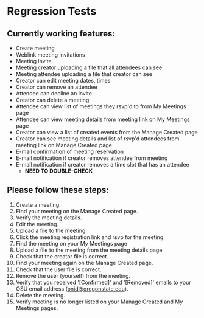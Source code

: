 # Regression Tests

## Currently working features:

- Create meeting
- Weblink meeting invitations
- Meeting invite
- Meeting creator uploading a file that all attendees can see
- Meeting attendee uploading a file that creator can see
- Creator can edit meeting dates, times
- Creator can remove an attendee
- Attendee can decline an invite
- Creator can delete a meeting
- Attendee can view list of meetings they rsvp'd to from My Meetings page
- Attendee can view meeting details from meeting link on My Meetings page
- Creator can view a list of created events from the Manage Created page
- Creator can see meeting details and list of rsvp'd attendees from meeting link on Manage Created page
- E-mail confirmation of meeting reservation
- E-mail notification if creator removes attendee from meeting
- E-mail notification if creator removes a time slot that has an attendee 
    - **NEED TO DOUBLE-CHECK**

## Please follow these steps:

1. Create a meeting.
2. Find your meeting on the Manage Created page.
3. Verify the meeting details.
4. Edit the meeting.
5. Upload a file to the meeting.
6. Click the meeting registration link and rsvp for the meeting.
7. Find the meeting on your My Meetings page
8. Upload a file to the meeting from the meeting details page
9. Check that the creator file is correct.
10. Find your meeting again on the Manage Created page.
11. Check that the user file is correct.
12. Remove the user (yourself) from the meeting.
13. Verify that you received '[Confirmed]' and '[Removed]' emails to your OSU email address (onid@oregonstate.edu).
14. Delete the meeting.
15. Verify meeting is no longer listed on your Manage Created and My Meetings pages.
